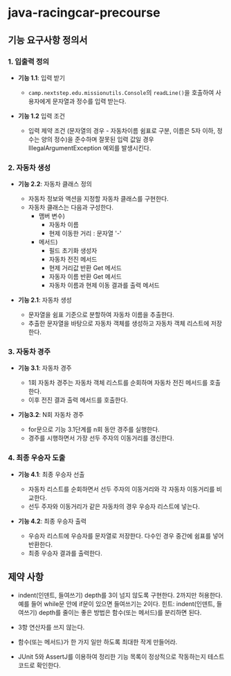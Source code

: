 # java-racingcar-precourse

## 기능 요구사항 정의서

### 1. 입출력 정의
- **기능 1.1**: 입력 받기 
  - `camp.nextstep.edu.missionutils.Console`의 `readLine()`을 호출하여 사용자에게 문자열과 정수를 입력 받는다.

- **기능 1.2** 입력 조건
  - 입력 제약 조건 (문자열의 경우 - 자동차이름 쉼표로 구분, 이름은 5자 이하, 정수는 양의 정수)을 준수하며 잘못된 입력 값일 경우 IllegalArgumentException 예외를 발생시킨다.
  

### 2. 자동차 생성
- **기능 2.2**: 자동차 클래스 정의
  - 자동차 정보와 액션을 지정할 자동차 클래스를 구현한다.
  - 자동차 클래스는 다음과 구성한다.
     -  맴버 변수)
          - 자동차 이름
          - 현제 이동한 거리 : 문자열 '-'
      - 메서드)
          - 필드 초기화 생성자
          - 자동차 전진 메서드
          - 현제 거리값 반환 Get 메서드
          - 자동자 이름 반환 Get 메서드
          - 자동차 이름과 현제 이동 결과를 출력 메서드 

- **기능 2.1**: 자동차 생성
  - 문자열을 쉼표 기준으로 분할하여 자동차 이름을 추출한다.
  - 추출한 문자열을 바탕으로 자동차 객체를 생성하고 자동차 객체 리스트에 저장한다.


### 3. 자동차 경주
- **기능 3.1**: 자동차 경주
   - 1회 자동차 경주는 자동차 객체 리스트를 순회하며 자동차 전진 메서드를 호출한다.
   - 이후 전진 결과 출력 메서드를 호출한다.   
   
- **기능3.2**: N회 자동차 경주
   - for문으로 기능 3.1단계를 n회 동안 경주를 실행한다.
   - 경주를 시행하면서 가장 선두 주자의 이동거리를 갱신한다.

### 4. 최종 우승자 도출
- **기능 4.1**: 최종 우승자 선출
  - 자동차 리스트를 순회하면서 선두 주자의 이동거리와 각 자동차 이동거리를 비교한다.
  - 선두 주자와 이동거리가 같은 자동차의 경우 우승자 리스트에 넣는다.

- **기능 4.2**: 최종 우승자 출력
  - 우승자 리스트에 우승자를 문자열로 저장한다. 다수인 경우 중간에 쉼표를 넣어 반환한다.
  - 최종 우승자 결과를 출력한다.


## 제약 사항
- indent(인덴트, 들여쓰기) depth를 3이 넘지 않도록 구현한다. 2까지만 허용한다.
예를 들어 while문 안에 if문이 있으면 들여쓰기는 2이다.
힌트: indent(인덴트, 들여쓰기) depth를 줄이는 좋은 방법은 함수(또는 메서드)를 분리하면 된다.

- 3항 연산자를 쓰지 않는다.
- 함수(또는 메서드)가 한 가지 일만 하도록 최대한 작게 만들어라.
- JUnit 5와 AssertJ를 이용하여 정리한 기능 목록이 정상적으로 작동하는지 테스트 코드로 확인한다.

